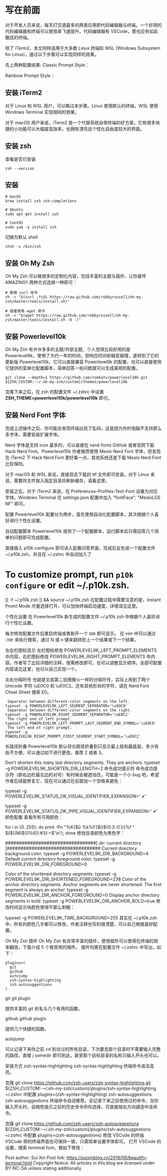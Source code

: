 # 写在前面
对于开发人员来说，每天打交道最多的两类应用即代码编辑器与终端，一个好用的代码编辑器和终端可以使效率飞速提升。代码编辑器有 VSCode，那也应有如此酷炫的终端。

除了 iTerm2，本文同样适用于大多数 Linux 终端和 WSL (Windows Subsystem for Linux)，通过以下步骤可以实现同样的效果。

先上两种配置结果:
Classic Prompt Style：

Rainbow Prompt Style：




## 安装 iTerm2
对于 Linux 和 WSL 用户，可以略过本步骤。Linux 使用默认的终端，WSL 使用 Windows Terminal 实现相同的效果。

对于 macOS 用户来说，iTerm2 是一个代替系统自带终端的好方案，它有很多快捷的小功能可以大幅提高效率，也拥有漂亮且个性化自由度较大的界面。

## 安装 zsh
查看是否已安装
```
zsh --version
```
## 安装
```
# macOS
brew install zsh zsh-completions

# Ubuntu
sudo apt-get install zsh

# CentOS
sudo yum -y install zsh
```
切换为默认 shell
```
chsh -s /bin/zsh
```
## 安装 Oh My Zsh


Oh My Zsh 可以做很多的定制化内容，包括丰富的主题与插件，让你直呼 AMAZING!!
两种方式选择一种即可：

```
# 使用 curl 命令
sh -c "$(curl -fsSL https://raw.github.com/robbyrussell/oh-my-zsh/master/tools/install.sh)"

# 或者使用 wget 命令
sh -c "$(wget https://raw.github.com/robbyrussell/oh-my-zsh/master/tools/install.sh -O -)"

```
## 安装 Powerlevel10k

Oh My Zsh 有许许多多的主题/外部主题，个人觉得比较好用的是 Powerlevel9k，使用了大约一年的时间，但响应时间却越变越慢，遂转到了它的更新版 Powerlevel10k，它可以直接兼容 Powerlevel9k 的配置，也可以直接使用它提供的菜单化配置脚本，简单回答一些问题就可以生成美观的配置。

```
git clone --depth=1 https://github.com/romkatv/powerlevel10k.git ${ZSH_CUSTOM:-~/.oh-my-zsh/custom}/themes/powerlevel10k
```

克隆下来之后，在 zsh 的配置文件 ~/.zshrc 中设置 **ZSH_THEME=powerlevel10k/powerlevel10k** 即可。

## 安装 Nerd Font 字体
完成上述操作之后，你可能会发现终端出现了乱码，这是因为你的电脑不支持那么多字体，需要安装扩展字体。

Nerd 字体是支持 icon 最多的，可以直接在 nerd-fonts GitHub 或者官网下载 Hack Nerd Font。Powerlevel10k 作者推荐使用 Meslo Nerd Font 字体，但发现在 iTerm2 下 Hack Nerd Font 更好看一点，其他系统还是下载 Meslo Nerd Font 比较保险。

对于 macOS 和 WSL 来说，直接双击下载的 ttf 文件即可安装。对于 Linux 来说，需要将文件放入指定目录并刷新缓存，请看这里。

安装之后，对于 iTerm2 来说，在 Preferences-Profiles-Text-Font 设置为对应字体。Windows Terminal 在 settings.json 配置中加入 "fontFace": "MesloLGS NF" 即可。

配置 Powerlevel10k
配置分为两步，首先使用自动化配置脚本，其次根据个人喜好进行个性化设置。

自动配置脚本
Powerlevel10k 提供了一个配置脚本，运行脚本后只需回答几个简单的问题即可完成配置。

直接输入 p10k configure 即可进入配置问答界面，完成后会生成一个配置文件 ~/.p10k.zsh，并且在 ~/.zshrc 中自动加入了

# To customize prompt, run `p10k configure` or edit ~/.p10k.zsh.
[[ -f ~/.p10k.zsh ]] && source ~/.p10k.zsh
在配置过程中需要注意的是，Instant Promt Mode 尽量选择打开，可以加快终端启动速度，详情请见这里。

个性化设置
在 Powerlevel10k 新生成的配置文件 ~/.p10k.zsh 中根据个人喜好进行个性化设置。

每次修改配置文件后重启终端或者新开一个 tab 即可显示。
在 vim 中可以通过 :/str 来执行搜索，通过 N 或 n 键来跳转到上一个结果或下一个结果。

左右栏图标显示
左栏图标修改 POWERLEVEL9K_LEFT_PROMPT_ELEMENTS 中内容，右栏图标修改 POWERLEVEL9K_RIGHT_PROMPT_ELEMENTS 中内容。作者写了比较详细的注释，按需修改即可，也可以调整显示顺序。全部可配置内容请见这里，也可以自己实现一个。

左右分隔符号
也就是文首第二张图像火一样的分隔符号，实际上用到了两个 Unicode 字符 \uE0C0 和 \uE0C2。还有其他形状的字符，请在 Nerd Font Cheat Sheet 搜索 E0。

```
 Separator between different-color segments on the left.
typeset -g POWERLEVEL9K_LEFT_SEGMENT_SEPARATOR='\uE0C0'
 Separator between different-color segments on the right.
typeset -g POWERLEVEL9K_RIGHT_SEGMENT_SEPARATOR='\uE0C2'
 The right end of left prompt.
typeset -g POWERLEVEL9K_LEFT_PROMPT_LAST_SEGMENT_END_SYMBOL='\uE0C0'
 The left end of right prompt.
typeset -g POWERLEVEL9K_RIGHT_PROMPT_FIRST_SEGMENT_START_SYMBOL='\uE0C2'
```

长路径折叠
Powerlevel10k 默认将长路径折叠到只显示最上层和最底层，多少有些不方便，可以通过如下进行更改，推荐 2 或者 3。

 Don't shorten this many last directory segments. They are anchors.
typeset -g POWERLEVEL9K_SHORTEN_DIR_LENGTH=2
命令成功提示符
命令成功提示符（即右边栏最左边的对号）有时候会被遮挡住，可能是一个小 bug 吧，希望作者后续能修复它，现在可以通过在前面加一个空格来避免：

typeset -g POWERLEVEL9K_STATUS_OK_VISUAL_IDENTIFIER_EXPANSION=' ✔'

typeset -g POWERLEVEL9K_STATUS_OK_PIPE_VISUAL_IDENTIFIER_EXPANSION=' ✔'
颜色配置
查看所有可用颜色：

for i in {0..255}; do print -Pn "%K{$i}  %k%F{$i}${(l:3::0:)i}%f " ${${(M)$((i%6)):#3}:+$'\n'}; done
修改目录颜色为黑色字：

#################################[ dir: current directory ]##################################
 Current directory background color.
 typeset -g POWERLEVEL9K_DIR_BACKGROUND=4
 Default current directory foreground color.
typeset -g POWERLEVEL9K_DIR_FOREGROUND=0

 Color of the shortened directory segments.
typeset -g POWERLEVEL9K_DIR_SHORTENED_FOREGROUND=238
 Color of the anchor directory segments. Anchor segments are never shortened. The first
 segment is always an anchor.
typeset -g POWERLEVEL9K_DIR_ANCHOR_FOREGROUND=0
 Display anchor directory segments in bold.
typeset -g POWERLEVEL9K_DIR_ANCHOR_BOLD=true
修改时间显示块颜色使得不那么刺眼：

typeset -g POWERLEVEL9K_TIME_BACKGROUND=255
其实在 ~/.p10k.zsh 中，所有的颜色几乎都可以修改，作者注释也写的很清楚，可以自己根据喜好配置。

Oh My Zsh 插件
Oh My Zsh 有非常丰富的插件，使用插件可以使得在终端的效率翻倍，下面介绍 5 个我常用的插件。
插件均需在配置文件 ~/.zshrc 中写出，如下：
```
plugins=(
  git
  github
  autojump
  zsh-syntax-highlighting
  zsh-autosuggestions
)
```
git
git plugin

提供丰富的 git 别名与几个有用的函数。

github
github plugin

提供几个快捷的函数。

autojump

可以记录下来你之前 cd 到访过的所有目录，下次要去那个目录时不需要输入完整的路径，直接 j somedir 即可到达，甚至那个目标目录的名称只输入开头也可以。

安装方式
zsh-syntax-highlighting
zsh-syntax-highlighting
终端命令语法高亮。

 克隆
git clone https://github.com/zsh-users/zsh-syntax-highlighting.git ${ZSH_CUSTOM:-~/.oh-my-zsh/custom}/plugins/zsh-syntax-highlighting
 ~/.zshrc 中配置
plugins=(zsh-syntax-highlighting)
zsh-autosuggestions
zsh-autosuggestions
终端命令自动推荐，会记录下来之前使用过的命令，当你输入开头时，会暗色提示之前的历史命令供你选择，可直接按右方向键选中该命令。

 克隆
git clone https://github.com/zsh-users/zsh-autosuggestions ${ZSH_CUSTOM:-~/.oh-my-zsh/custom}/plugins/zsh-autosuggestions
 ~/.zshrc 中配置
plugins=(zsh-autosuggestions)
修改 VSCode 的终端
VSCode 带的终端界面也可保持一致，只需简单设置字体即可。
打开 VSCode 的设置，搜索 terminal font，做如下修改：


Post author: Sui Xin
Post link: https://suixinblog.cn/2019/09/beautify-terminal.html
Copyright Notice: All articles in this blog are licensed under BY-NC-SA unless stating additionally.
